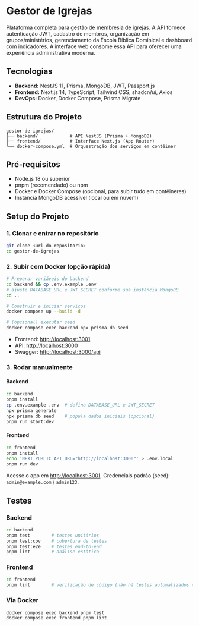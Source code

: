 # Gestor de Igrejas

Plataforma completa para gestão de membresia de igrejas. A API fornece autenticação JWT, cadastro de membros, organização em grupos/ministérios, gerenciamento da Escola Bíblica Dominical e dashboard com indicadores. A interface web consome essa API para oferecer uma experiência administrativa moderna.

## Tecnologias
- **Backend:** NestJS 11, Prisma, MongoDB, JWT, Passport.js
- **Frontend:** Next.js 14, TypeScript, Tailwind CSS, shadcn/ui, Axios
- **DevOps:** Docker, Docker Compose, Prisma Migrate

## Estrutura do Projeto
```
gestor-de-igrejas/
├── backend/            # API NestJS (Prisma + MongoDB)
├── frontend/           # Interface Next.js (App Router)
└── docker-compose.yml  # Orquestração dos serviços em contêiner
```

## Pré-requisitos
- Node.js 18 ou superior
- pnpm (recomendado) ou npm
- Docker e Docker Compose (opcional, para subir tudo em contêineres)
- Instância MongoDB acessível (local ou em nuvem)

## Setup do Projeto
### 1. Clonar e entrar no repositório
```bash
git clone <url-do-repositorio>
cd gestor-de-igrejas
```

### 2. Subir com Docker (opção rápida)
```bash
# Preparar variáveis do backend
cd backend && cp .env.example .env
# ajuste DATABASE_URL e JWT_SECRET conforme sua instância MongoDB
cd ..

# Construir e iniciar serviços
docker compose up --build -d

# (opcional) executar seed
docker compose exec backend npx prisma db seed
```
- Frontend: <http://localhost:3001>
- API: <http://localhost:3000>
- Swagger: <http://localhost:3000/api>

### 3. Rodar manualmente
#### Backend
```bash
cd backend
pnpm install
cp .env.example .env  # defina DATABASE_URL e JWT_SECRET
npx prisma generate
npx prisma db seed    # popula dados iniciais (opcional)
pnpm run start:dev
```

#### Frontend
```bash
cd frontend
pnpm install
echo 'NEXT_PUBLIC_API_URL="http://localhost:3000"' > .env.local
pnpm run dev
```
Acesse o app em <http://localhost:3001>. Credenciais padrão (seed): `admin@example.com` / `admin123`.

## Testes
### Backend
```bash
cd backend
pnpm test        # testes unitários
pnpm test:cov    # cobertura de testes
pnpm test:e2e    # testes end-to-end
pnpm lint        # análise estática
```

### Frontend
```bash
cd frontend
pnpm lint        # verificação de código (não há testes automatizados configurados)
```

### Via Docker
```bash
docker compose exec backend pnpm test
docker compose exec frontend pnpm lint
```
